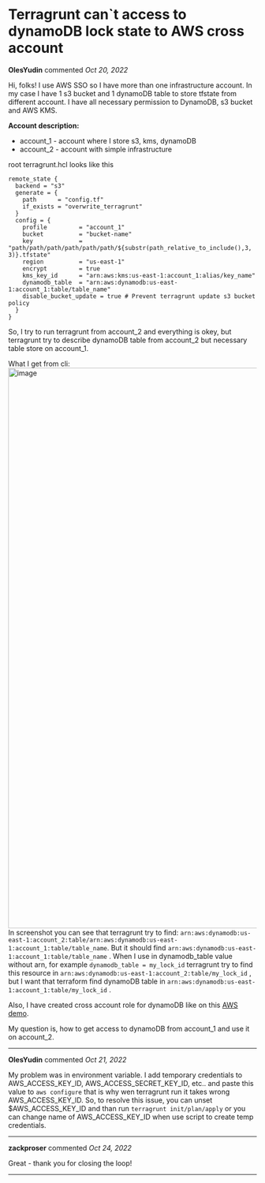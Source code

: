 # Terragrunt can`t access to dynamoDB lock state to AWS cross account

**OlesYudin** commented *Oct 20, 2022*

Hi, folks! I use AWS SSO so I have more than one infrastructure account. In my case I have 1 s3 bucket and 1 dynamoDB table to store tfstate from different account.
I have all necessary permission to DynamoDB, s3 bucket and AWS KMS.

**Account description:**

- account_1 - account where I store s3, kms, dynamoDB
- account_2 - account with simple infrastructure

root terragrunt.hcl looks like this
```
remote_state {
  backend = "s3"
  generate = {
    path      = "config.tf"
    if_exists = "overwrite_terragrunt"
  }
  config = {
    profile         = "account_1"
    bucket          = "bucket-name"
    key             = "path/path/path/path/path/path/${substr(path_relative_to_include(),3, 3)}.tfstate"
    region          = "us-east-1"
    encrypt         = true
    kms_key_id      = "arn:aws:kms:us-east-1:account_1:alias/key_name"
    dynamodb_table  = "arn:aws:dynamodb:us-east-1:account_1:table/table_name"
    disable_bucket_update = true # Prevent terragrunt update s3 bucket policy
  }
}
```

So, I try to run terragrunt from account_2 and everything is okey, but terragrunt try to describe dynamoDB table from account_2 but necessary table store on account_1. 

What I get from cli:
<img width="1137" alt="image" src="https://user-images.githubusercontent.com/49691142/196925299-82b73c3a-f8ae-4870-ac3f-542ec9a966fe.png">
In screenshot you can see that terragrunt try to find: `arn:aws:dynamodb:us-east-1:account_2:table/arn:aws:dynamodb:us-east-1:account_1:table/table_name`. But it should find `arn:aws:dynamodb:us-east-1:account_1:table/table_name` . When I use in dynamodb_table value without arn, for example `dynamodb_table = my_lock_id` terragrunt try to find this resource in `arn:aws:dynamodb:us-east-1:account_2:table/my_lock_id` , but I want that terraform find dynamoDB table in `arn:aws:dynamodb:us-east-1:account_1:table/my_lock_id` .

Also, I have created cross account role for dynamoDB like on this [AWS demo](https://docs.aws.amazon.com/prescriptive-guidance/latest/patterns/configure-cross-account-access-to-amazon-dynamodb.html).

My question is, how to get access to dynamoDB from account_1 and use it on account_2.
<br />
***


**OlesYudin** commented *Oct 21, 2022*

My problem was in environment variable. I add temporary credentials to AWS_ACCESS_KEY_ID, AWS_ACCESS_SECRET_KEY_ID, etc.. and paste this value to `aws configure` that is why wen terragrunt run it takes wrong AWS_ACCESS_KEY_ID. So, to resolve this issue, you can unset $AWS_ACCESS_KEY_ID and than run `terragrunt init/plan/apply` or you can change name of AWS_ACCESS_KEY_ID when use script to create temp credentials.
***

**zackproser** commented *Oct 24, 2022*

Great - thank you for closing the loop!
***

